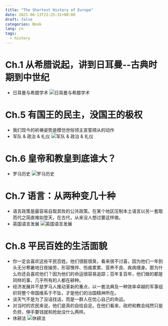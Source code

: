 ```yaml
---
title: "The Shortest History of Europe"
date: 2021-06-13T23:25:31+08:00
draft: false
categories: Book
lang: cn
tags:
  - history
---
```


# Ch.1 从希腊说起，讲到日耳曼--古典时期到中世纪

- 日耳曼与希腊学术 ![日耳曼与希腊学术](/book_pic/seh_1_1.png)

# Ch.5 有国王的民主，没国王的极权

- 我们现今的祈祷姿势是模仿世俗领主宣誓顺从的动作
- 军队 & 政治 & 礼仪 ![军队 & 政治 & 礼仪](/book_pic/seh_5_1.png)

# Ch.6 皇帝和教皇到底谁大？

- 罗马历史 ![罗马历史](/book_pic/seh_6_1.png)

# Ch.7 语言：从两种变几十种

- 语言政策是最容易自取其败的公共政策。在某个地区压制本土语言以另一套取而代之简直难如登天，在古代，从来没人想过要这样做。
- 英国语言发展 ![英国语言发展](/book_pic/seh_7_1.png)

# Ch.8 平民百姓的生活面貌

- 你一定会喜欢这些平民百姓。他们很脏很臭，看来很不讨喜，因为他们一年到头无分寒暑地日夜操劳，形容憔悴、伤痕累累、营养不良、疾病缠身。那为什么你还会喜欢他们？因为他们的命运很容易追踪；百年复百年，他们做的都是同样的事，几乎所有的人都在耕种。
- 经济发展并不是罗马人推动革新的重点，以一套法典及一种效率卓越的军事组织将整个帝国维系于不坠，才是他们的治国精神所在。
- 谈天气不是为了没话找话，而是一群人在忧心自己的命运。
- 对当时的农民来说，他们是真的自给自足。在他们看来，政府和教会纯然只是负担，伸手要钱就和抢劫没什么两样。
- 休耕法 ![休耕法](/book_pic/seh_8_1.png)